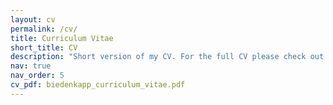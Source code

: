 ```yaml
---
layout: cv
permalink: /cv/
title: Curriculum Vitae
short_title: CV
description: "Short version of my CV. For the full CV please check out the PDF linked on the right.<BR><b>Note: This part of my webpage is only infrequently updated. Last updated: 30.01.2023</b>"
nav: true
nav_order: 5
cv_pdf: biedenkapp_curriculum_vitae.pdf
---
```

